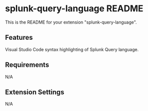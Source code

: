 # splunk-query-language README

This is the README for your extension "splunk-query-language". 

## Features

Visual Studio Code syntax highlighting of Splunk Query language.


## Requirements

N/A


## Extension Settings


N/A

